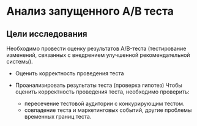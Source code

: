 # Анализ запущенного A/B теста

## Цели исследования
Необходимо провести оценку результатов A/B-теста (тестирование изменений, связанных с внедрением улучшенной рекомендательной системы).

- Оценить корректность проведения теста
- Проанализировать результаты теста (проверка гипотез)
Чтобы оценить корректность проведения теста, необходимо проверить:

  - пересечение тестовой аудитории с конкурирующим тестом.
  - совпадение теста и маркетинговых событий, другие проблемы временных границ теста.

